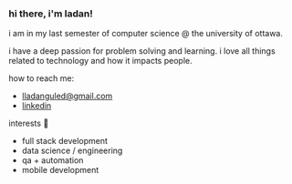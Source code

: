 ### hi there, i'm ladan!
i am in my last semester of computer science @ the university of ottawa.

i have a deep passion for problem solving and learning.
i love all things related to technology and how it impacts people.

how to reach me: 
- lladanguled@gmail.com
- [linkedin](https://www.linkedin.com/in/ladan-guled/)

interests 🔭
- full stack development
- data science / engineering
- qa + automation
- mobile development

<!--
**ladanguled/ladanguled** is a ✨ _special_ ✨ repository because its `README.md` (this file) appears on your GitHub profile.

Here are some ideas to get you started:

- 🔭 I’m currently working on ...
- 🌱 I’m currently learning ...
- 👯 I’m looking to collaborate on ...
- 🤔 I’m looking for help with ...
- 💬 Ask me about ...
- 📫 How to reach me: ...
- 😄 Pronouns: ...
- ⚡ Fun fact: ...
-->
